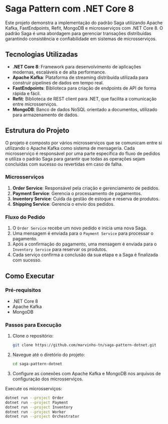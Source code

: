 # Saga Pattern com .NET Core 8

Este projeto demonstra a implementação do padrão Saga utilizando Apache Kafka, FastEndpoints, Refit, MongoDB e microsserviços com .NET Core 8. O padrão Saga é uma abordagem para gerenciar transações distribuídas garantindo consistência e confiabilidade em sistemas de microsserviços.

## Tecnologias Utilizadas

- **.NET Core 8**: Framework para desenvolvimento de aplicações modernas, escaláveis e de alta performance.
- **Apache Kafka**: Plataforma de streaming distribuída utilizada para construir pipelines de dados em tempo real.
- **FastEndpoints**: Biblioteca para criação de endpoints de API de forma rápida e fácil.
- **Refit**: Biblioteca de REST client para .NET, que facilita a comunicação entre microsserviços.
- **MongoDB**: Banco de dados NoSQL orientado a documentos, utilizado para armazenamento de dados.

## Estrutura do Projeto

O projeto é composto por vários microsserviços que se comunicam entre si utilizando o Apache Kafka como sistema de mensageria. Cada microsserviço é responsável por uma parte específica do fluxo de pedidos e utiliza o padrão Saga para garantir que todas as operações sejam concluídas com sucesso ou revertidas em caso de falha.

### Microsserviços

1. **Order Service**: Responsável pela criação e gerenciamento de pedidos.
2. **Payment Service**: Gerencia o processamento de pagamentos.
3. **Inventory Service**: Cuida da gestão de estoque e reserva de produtos.
4. **Shipping Service**: Gerencia o envio dos pedidos.

### Fluxo do Pedido

1. O `Order Service` recebe um novo pedido e inicia uma nova Saga.
2. Uma mensagem é enviada para o `Payment Service` para processar o pagamento.
3. Após a confirmação do pagamento, uma mensagem é enviada para o `Inventory Service` para reservar os produtos.
4. Cada serviço confirma a conclusão da sua etapa e a Saga é finalizada com sucesso.

## Como Executar

### Pré-requisitos

- .NET Core 8
- Apache Kafka
- MongoDB

### Passos para Execução

1. Clone o repositório:
   ```bash
   git clone https://github.com/marvinho-tn/saga-pattern-dotnet.git

2. Navegue até o diretório do projeto:

   ```bash
   cd saga-pattern-dotnet
   
3. Configure as conexões com Apache Kafka e MongoDB nos arquivos de configuração dos microsserviços.

Execute os microsserviços:

   ```bash
   dotnet run --project Order
   dotnet run --project Payment
   dotnet run --project Inventory
   dotnet run --project Worker
   dotnet run --project Orchestrator
